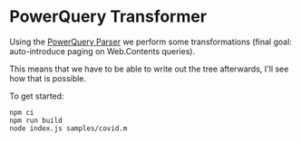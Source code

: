 # PowerQuery Transformer
Using the [PowerQuery Parser](https://github.com/microsoft/powerquery-parser)
we perform some transformations (final goal: auto-introduce paging on
Web.Contents queries).

This means that we have to be able to write out the tree afterwards, I'll
see how that is possible.

To get started:

	npm ci
	npm run build
	node index.js samples/covid.m

